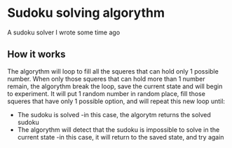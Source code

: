 # Sudoku solving algorythm

A sudoku solver I wrote some time ago

## How it works

The algorythm will loop to fill all the squeres that can hold only 1 possible number. When only those squeres that can hold more than 1 number remain, the algorythm break the loop, save the current state and will begin to experiment. It will put 1 random number in random place, fill those squeres that have only 1 possible option, and will repeat this new loop until:

- The sudoku is solved
    -in this case, the algorytm returns the solved sudoku
- The algorythm will detect that the sudoku is impossible to solve in the current state
    -in this case, it will return to the saved state, and try again
